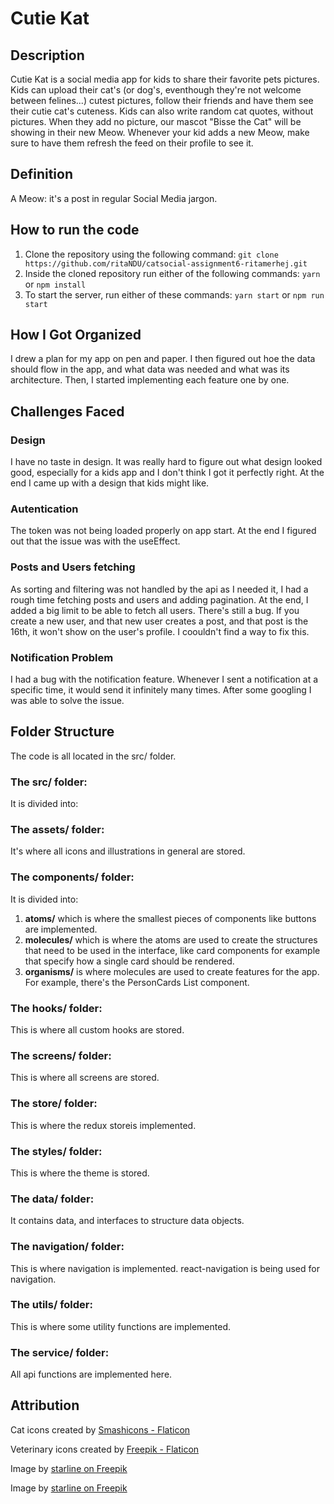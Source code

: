 # Cutie Kat

## Description

Cutie Kat is a social media app for kids to share their favorite pets pictures. Kids can upload their cat's (or dog's, eventhough they're not welcome between felines...) cutest pictures, follow their friends and have them see their cutie cat's cuteness. Kids can also write random cat quotes, without pictures. When they add no picture, our mascot "Bisse the Cat" will be showing in their new Meow.
Whenever your kid adds a new Meow, make sure to have them refresh the feed on their profile to see it.

## Definition
A Meow: it's a post in regular Social Media jargon.

## How to run the code

1. Clone the repository using the following command:
   `git clone https://github.com/ritaNDU/catsocial-assignment6-ritamerhej.git`
2. Inside the cloned repository run either of the following commands:
   `yarn` or `npm install`
3. To start the server, run either of these commands:
   `yarn start` or `npm run start`

## How I Got Organized

I drew a plan for my app on pen and paper. I then figured out hoe the data should flow in the app, and what data was needed and what was its architecture. Then, I started implementing each feature one by one.

## Challenges Faced

### Design

I have no taste in design. It was really hard to figure out what design looked good, especially for a kids app and I don't think I got it perfectly right. At the end I came up with a design that kids might like.

### Autentication

The token was not being loaded properly on app start. At the end I figured out that the issue was with the useEffect.

### Posts and Users fetching

As sorting and filtering was not handled by the api as I needed it, I had a rough time fetching posts and users and adding pagination. At the end, I added a big limit to be able to fetch all users. There's still a bug. If you create a new user, and that new user creates a post, and that post is the 16th, it won't show on the user's profile. I coouldn't find a way to fix this.

### Notification Problem

I had a bug with the notification feature. Whenever I sent a notification at a specific time, it would send it infinitely many times. After some googling I was able to solve the issue.

## Folder Structure

The code is all located in the src/ folder.

### The src/ folder:

It is divided into:

### The assets/ folder:

It's where all icons and illustrations in general are stored.

### The components/ folder:

It is divided into:

1. **atoms/** which is where the smallest pieces of components like buttons are implemented.
2. **molecules/** which is where the atoms are used to create the structures that need to be used in the interface, like card components for example that specify how a single card should be rendered.
3. **organisms/** is where molecules are used to create features for the app. For example, there's the PersonCards List component.

### The hooks/ folder:

This is where all custom hooks are stored.

### The screens/ folder:

This is where all screens are stored.

### The store/ folder:

This is where the redux storeis implemented.

### The styles/ folder:

This is where the theme is stored.

### The data/ folder:

It contains data, and interfaces to structure data objects.

### The navigation/ folder:

This is where navigation is implemented. react-navigation is being used for navigation.

### The utils/ folder:

This is where some utility functions are implemented.

### The service/ folder:

All api functions are implemented here.

## Attribution

Cat icons created by [Smashicons - Flaticon](https://www.flaticon.com/free-icons/cat)

Veterinary icons created by [Freepik - Flaticon](https://www.flaticon.com/free-icons/veterinary)

Image by [starline on Freepik](https://www.freepik.com/free-vector/cute-colorful-kitten-pow-pattern-design_2709577.htm#query=cat%20paw&position=14&from_view=keyword&track=ais&uuid=ef8ea998-e278-4216-a8d4-42509e875746)

Image by [starline on Freepik](https://www.freepik.com/free-vector/colorful-paw-feet-print-background-track-wildlife-safari-vector_79642642.htm#query=cat%20paw&position=5&from_view=keyword&track=ais&uuid=4fb1fc22-5c9c-48a0-bc66-eab54c0e94e8)
